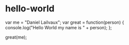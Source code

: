 # hello-world

var me = "Daniel Lailvaux";
var great = function(person) {
  console.log("Hello World my name is " + person);
};

great(me);
